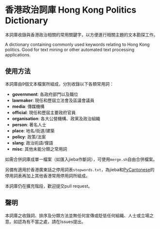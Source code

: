 # 香港政治詞庫 Hong Kong Politics Dictionary
本詞庫收錄與香港政治相關的常用關鍵字，以方便進行相關主題的文本勘探工作。

A dictionary containing commonly used keywords relating to Hong Kong politics.
Good for text mining or other automated text processing applications.

## 使用方法

本詞庫由9個文本檔案所組成，分別收錄以下各類常用詞：

* **government**: 各政府部門以及職位
* **lawmaker**: 現任和歷屆立法會及區議會議員
* **media**: 傳媒機構
* **official**: 現任和歷屆主要政府官員
* **organisation**: 各大公營機構、政黨及政治組織
* **person**: 著名人士
* **place**: 地名/街道/建築
* **policy**: 政策/法案
* **slang**: 政治術語/俚語
* **misc**: 其他未能分類之常用詞

如需合併詞庫成單一檔案（如匯入jieba作斷詞），可使用`merge.sh`自由合併檔案。

另備有適用於香港廣東話之停用詞表`stopwords.txt`，為jieba和[PyCantonese](http://pycantonese.org/)的停用詞表再加上其他香港常用停用詞所組成。

本詞庫仍在擴充階段，歡迎提交pull request。

## 聲明

本詞庫之收錄詞、排序及分類方法並無任何宣傳或貶低任何組織、人士或立場之意。如認為有不當之處，請在Issues提出。
